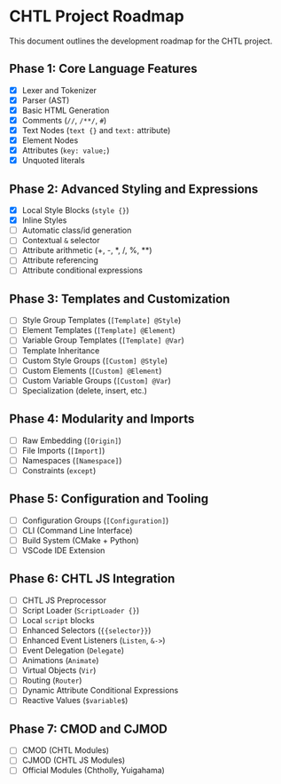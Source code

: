 # CHTL Project Roadmap

This document outlines the development roadmap for the CHTL project.

## Phase 1: Core Language Features

- [x] Lexer and Tokenizer
- [x] Parser (AST)
- [x] Basic HTML Generation
- [x] Comments (`//`, `/**/`, `#`)
- [x] Text Nodes (`text {}` and `text:` attribute)
- [x] Element Nodes
- [x] Attributes (`key: value;`)
- [x] Unquoted literals

## Phase 2: Advanced Styling and Expressions

- [x] Local Style Blocks (`style {}`)
- [x] Inline Styles
- [ ] Automatic class/id generation
- [ ] Contextual `&` selector
- [ ] Attribute arithmetic (+, -, *, /, %, **)
- [ ] Attribute referencing
- [ ] Attribute conditional expressions

## Phase 3: Templates and Customization

- [ ] Style Group Templates (`[Template] @Style`)
- [ ] Element Templates (`[Template] @Element`)
- [ ] Variable Group Templates (`[Template] @Var`)
- [ ] Template Inheritance
- [ ] Custom Style Groups (`[Custom] @Style`)
- [ ] Custom Elements (`[Custom] @Element`)
- [ ] Custom Variable Groups (`[Custom] @Var`)
- [ ] Specialization (delete, insert, etc.)

## Phase 4: Modularity and Imports

- [ ] Raw Embedding (`[Origin]`)
- [ ] File Imports (`[Import]`)
- [ ] Namespaces (`[Namespace]`)
- [ ] Constraints (`except`)

## Phase 5: Configuration and Tooling

- [ ] Configuration Groups (`[Configuration]`)
- [ ] CLI (Command Line Interface)
- [ ] Build System (CMake + Python)
- [ ] VSCode IDE Extension

## Phase 6: CHTL JS Integration

- [ ] CHTL JS Preprocessor
- [ ] Script Loader (`ScriptLoader {}`)
- [ ] Local `script` blocks
- [ ] Enhanced Selectors (`{{selector}}`)
- [ ] Enhanced Event Listeners (`Listen`, `&->`)
- [ ] Event Delegation (`Delegate`)
- [ ] Animations (`Animate`)
- [ ] Virtual Objects (`Vir`)
- [ ] Routing (`Router`)
- [ ] Dynamic Attribute Conditional Expressions
- [ ] Reactive Values (`$variable$`)

## Phase 7: CMOD and CJMOD

- [ ] CMOD (CHTL Modules)
- [ ] CJMOD (CHTL JS Modules)
- [ ] Official Modules (Chtholly, Yuigahama)
